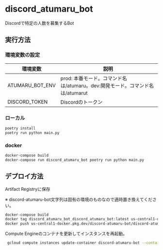 # discord_atumaru_bot
Discordで特定の人数を募集するBot

## 実行方法

### 環境変数の設定

| 環境変数 | 説明 |
| --- | --- |
| ATUMARU_BOT_ENV | prod: 本番モード。コマンド名は/atumaru。dev:開発モード。コマンド名は/atumarut |
| DISCORD_TOKEN | Discordのトークン |

### ローカル

```sh
poetry install
poetry run python main.py
```

### docker

```sh
docker-compose build
docker-compose run discord_atumaru_bot poetry run python main.py
```

## デプロイ方法

Artifact Registryに保存

※ discord-atumaru-bot文字列は固有の環境のものなので適時置き換えてください。

```sh
docker-compose build
docker tag discord_atumaru_bot_discord_atumaru_bot:latest us-central1-docker.pkg.dev/discord-atumaru-bot/discord-atumaru-bot/image:latest
docker push us-central1-docker.pkg.dev/discord-atumaru-bot/discord-atumaru-bot/image:latest
```

Compute Engineのコンテナを更新してインスタンスを再起動。

```sh
 gcloud compute instances update-container discord-atumaru-bot --container-image=us-central1-docker.pkg.dev/discord-atumaru-bot/discord-atumaru-bot/image:latest
 ```
